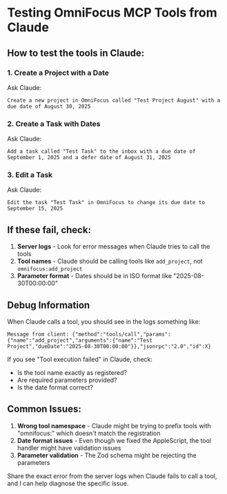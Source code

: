 # Testing OmniFocus MCP Tools from Claude

## How to test the tools in Claude:

### 1. Create a Project with a Date
Ask Claude:
```
Create a new project in OmniFocus called "Test Project August" with a due date of August 30, 2025
```

### 2. Create a Task with Dates  
Ask Claude:
```
Add a task called "Test Task" to the inbox with a due date of September 1, 2025 and a defer date of August 31, 2025
```

### 3. Edit a Task
Ask Claude:
```
Edit the task "Test Task" in OmniFocus to change its due date to September 15, 2025
```

## If these fail, check:

1. **Server logs** - Look for error messages when Claude tries to call the tools
2. **Tool names** - Claude should be calling tools like `add_project`, not `omnifocus:add_project`
3. **Parameter format** - Dates should be in ISO format like "2025-08-30T00:00:00"

## Debug Information

When Claude calls a tool, you should see in the logs something like:
```
Message from client: {"method":"tools/call","params":{"name":"add_project","arguments":{"name":"Test Project","dueDate":"2025-08-30T00:00:00"}},"jsonrpc":"2.0","id":X}
```

If you see "Tool execution failed" in Claude, check:
- Is the tool name exactly as registered?
- Are required parameters provided?
- Is the date format correct?

## Common Issues:

1. **Wrong tool namespace** - Claude might be trying to prefix tools with "omnifocus:" which doesn't match the registration
2. **Date format issues** - Even though we fixed the AppleScript, the tool handler might have validation issues
3. **Parameter validation** - The Zod schema might be rejecting the parameters

Share the exact error from the server logs when Claude fails to call a tool, and I can help diagnose the specific issue.
